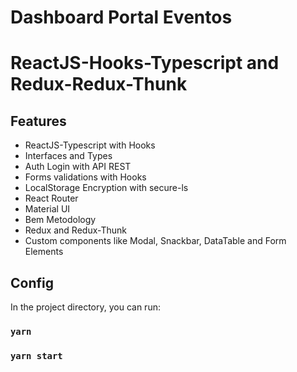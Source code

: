 # Dashboard Portal Eventos
# ReactJS-Hooks-Typescript and Redux-Redux-Thunk  

## Features

- ReactJS-Typescript with Hooks
- Interfaces and Types
- Auth Login with API REST
- Forms validations with Hooks
- LocalStorage Encryption with secure-ls
- React Router
- Material UI
- Bem Metodology
- Redux and Redux-Thunk
- Custom components like Modal, Snackbar, DataTable and Form Elements


## Config

In the project directory, you can run:
### `yarn `
### `yarn start`
